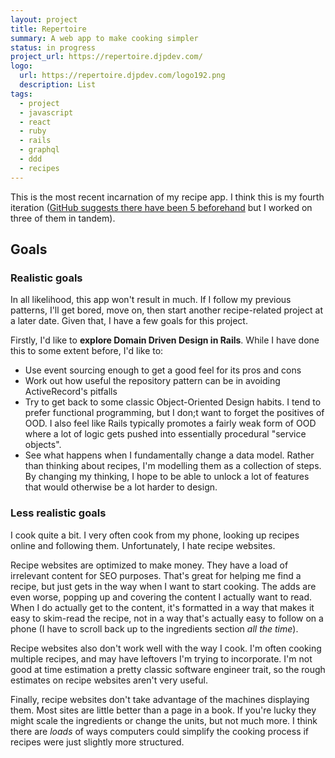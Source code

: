 ```yaml
---
layout: project
title: Repertoire
summary: A web app to make cooking simpler
status: in progress
project_url: https://repertoire.djpdev.com/
logo:
  url: https://repertoire.djpdev.com/logo192.png
  description: List
tags:
  - project
  - javascript
  - react
  - ruby
  - rails
  - graphql
  - ddd
  - recipes
---
```


This is the most recent incarnation of my recipe app. I think this is my fourth
iteration ([GitHub suggests there have been 5 beforehand](https://github.com/dp28?tab=repositories&q=recipe)
but I worked on three of them in tandem).

## Goals

### Realistic goals

In all likelihood, this app won't result in much. If I follow my previous
patterns, I'll get bored, move on, then start another recipe-related project at
a later date. Given that, I have a few goals for this project.

Firstly, I'd like to **explore Domain Driven Design in Rails**. While I have
done this to some extent before, I'd like to:

- Use event sourcing enough to get a good feel for its pros and cons
- Work out how useful the repository pattern can be in avoiding ActiveRecord's
  pitfalls
- Try to get back to some classic Object-Oriented Design habits. I tend to
  prefer functional programming, but I don;t want to forget the positives of
  OOD. I also feel like Rails typically promotes a fairly weak form of OOD where
  a lot of logic gets pushed into essentially procedural "service objects".
- See what happens when I fundamentally change a data model. Rather than
  thinking about recipes, I'm modelling them as a collection of steps. By
  changing my thinking, I hope to be able to unlock a lot of features that would
  otherwise be a lot harder to design.

### Less realistic goals

I cook quite a bit. I very often cook from my phone, looking up recipes online
and following them. Unfortunately, I hate recipe websites.

Recipe websites are optimized to make money. They have a load of irrelevant
content for SEO purposes. That's great for helping me find a recipe, but just
gets in the way when I want to start cooking. The adds are even worse, popping
up and covering the content I actually want to read. When I do actually get to
the content, it's formatted in a way that makes it easy to skim-read the recipe,
not in a way that's actually easy to follow on a phone (I have to scroll back up
to the ingredients section _all the time_).

Recipe websites also don't work well with the way I cook. I'm often cooking
multiple recipes, and may have leftovers I'm trying to incorporate. I'm not good
at time estimation <span class="comment">a pretty classic software engineer trait</span>,
so the rough estimates on recipe websites aren't very useful.

Finally, recipe websites don't take advantage of the machines displaying them.
Most sites are little better than a page in a book. If you're lucky they might
scale the ingredients or change the units, but not much more. I think there are
_loads_ of ways computers could simplify the cooking process if recipes were
just slightly more structured.
